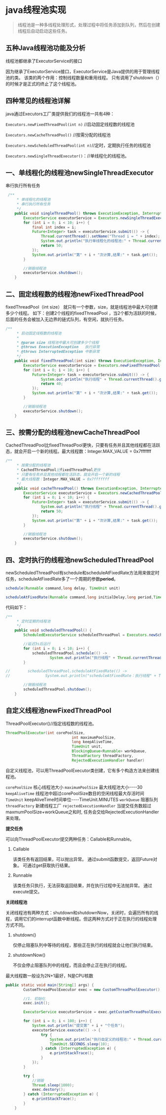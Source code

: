 # java线程池实现

> 线程池是一种多线程处理形式，处理过程中将任务添加到队列，然后在创建线程后自动启动这些任务。

## 五种Java线程池功能及分析

线程池都继承了ExecutorService的接口

因为继承了ExecutorService接口，ExecutorService是Java提供的用于管理线程池的类。
该类的两个作用：控制线程数量和重用线程。
只有调用了shutdown（）的时候才是正式的终止了这个线程池。


## 四种常见的线程池详解

java通过Executors工厂类提供我们的线程池一共有4种：

`Executors.newFixedThreadPool(int n)` //启动固定线程数的线程池

`Executors.newCacheThreadPool()` //按需分配的线程池

`Executors.newScheduledThreadPool(int n)`//定时，定期执行任务的线程池
 
`Executors.newSingleThreadExecutor()`：//单线程化的线程池。

## 一、单线程化的线程池newSingleThreadExecutor
串行执行所有任务

```java
 /**
     * 单线程化的线程池
     * 串行执行所有任务
     */
    public void singleThreadPool() throws ExecutionException, InterruptedException {
        ExecutorService executorService = Executors.newSingleThreadExecutor();
        for (int i = 0; i < 10; i++) {
            final int index = i;
            Future<Integer> task = executorService.submit(() -> {
                Thread.currentThread().setName("Thread i = " + index);
                System.out.println("执行单线程化的线程池:" + Thread.currentThread().getName());
                return 50;
            });
            System.out.println("第" + i + "次计算,结果:" + task.get());
        }

        //销毁线程池
        executorService.shutdown();
    }
```

## 二、固定线程数的线程池newFixedThreadPool
fixedThreadPool（int size） 就只有一个参数，size，就是线程池中最大可创建多少个线程。
如下：创建2个线程的fixedThreadPool ，当2个都为活跃的时候，后面的任务会被加入无边界的链式队列，有空闲，就执行任务。

```java
/**
     * 启动固定线程数的线程池
     *
     * @param size 线程池中最大可创建多少个线程
     * @throws ExecutionException   执行异常
     * @throws InterruptedException 中断异常
     */
    public void fixedThreadPool(int size) throws ExecutionException, InterruptedException {
        ExecutorService executorService = Executors.newFixedThreadPool(size);
        for (int i = 0; i < 10; i++) {
            Future<Integer> task = executorService.submit(() -> {
                System.out.println("执行线程" + Thread.currentThread().getName());
                return 40;
            });
            System.out.println("第" + i + "次计算,结果:" + task.get());
        }

        //销毁线程池
        executorService.shutdown();
    }
```

## 三、按需分配的线程池newCacheThreadPool
CachedThreadPool比fixedThreadPool更快，只要有任务并且其他线程都在活跃态，就会开启一个新的线程。最大线程数：Integer.MAX_VALUE = 0x7fffffff

```java
/**
     * 按需分配的线程池
     * CachedThreadPool比fixedThreadPool更快
     * 只要有任务并且其他线程都在活跃态，就会开启一个新的线程
     * 最大线程数：Integer.MAX_VALUE = 0x7fffffff
     */
    public void cacheThreadPool() throws ExecutionException, InterruptedException {
        ExecutorService executorService = Executors.newCachedThreadPool();
        for (int i = 0; i < 10; i++) {
            Future<Integer> task = executorService.submit(() -> {
                System.out.println("执行线程" + Thread.currentThread().getName());
                return 50;
            });
            System.out.println("第" + i + "次计算,结果:" + task.get());
        }

        //销毁线程池
        executorService.shutdown();
    }
```

## 四、定时执行的线程池newScheduledThreadPool
newScheduledThreadPool有schedule和scheduleAtFixedRate方法用来做定时任务，scheduleAtFixedRate多了一个周期的参数**period**。

```java
schedule(Runnable command,long delay, TimeUnit unit)
```

```java
scheduleAtFixedRate(Runnable command,long initialDelay,long period,TimeUnit unit)
```

代码如下：

```java
/**
     * 定时定期的线程池
     */
    public void scheduledThreadPool() {
        ScheduledExecutorService scheduledThreadPool = Executors.newScheduledThreadPool(10);

        //延迟3s后运行
        for (int i = 0; i < 10; i++) {
            scheduledThreadPool.schedule(() ->
                    System.out.println("执行线程" + Thread.currentThread().getName()), 10, TimeUnit.SECONDS);
        }

//        scheduledThreadPool.scheduleAtFixedRate(() ->
//                System.out.println("scheduleAtFixedRate：执行线程" + Thread.currentThread().getName()), 1,1, TimeUnit.SECONDS);

        //销毁线程池
        scheduledThreadPool.shutdown();
    }
```

## 自定义线程池newFixedThreadPool
ThreadPoolExecutor()//指定线程数的线程池。


```java
ThreadPoolExecutor(int corePoolSize,
                              int maximumPoolSize,
                              long keepAliveTime,
                              TimeUnit unit,
                              BlockingQueue<Runnable> workQueue,
                              ThreadFactory threadFactory,
                              RejectedExecutionHandler handler) 
```


 自定义线程池，可以用ThreadPoolExecutor类创建，它有多个构造方法来创建线程池。

`corePoolSize` 核心线程池大小
`maximumPoolSize` 最大线程池大小----30
`keepAliveTime` 线程池中超过corePoolSize数目的空闲线程最大存活时间
`TimeUnit` keepAliveTime时间单位----TimeUnit.MINUTES
`workQueue` 阻塞队列
 `threadFactory` 新建线程工厂
 `rejectedExecutionHandler` 当提交任务数超过maxmumPoolSize+workQueue之和时, 任务会交给RejectedExecutionHandler来处理。

**提交任务**

可以向ThreadPoolExecutor提交两种任务：Callable和Runnable。

 1. Callable

 
	该类任务有返回结果，可以抛出异常。 
	通过submit函数提交，返回Future对象。 
	可通过get获取执行结果。

 1. Runnable

    该类任务只执行，无法获取返回结果，并在执行过程中无法抛异常。 
    通过execute提交。

**关闭线程池**

 关闭线程池有两种方式：shutdown和shutdownNow，关闭时，会遍历所有的线程，调用它们的interrupt函数中断线程。但这两种方式对于正在执行的线程处理方式不同。

 1. shutdown()

    仅停止阻塞队列中等待的线程，那些正在执行的线程就会让他们执行结束。

 2. shutdownNow()

    不仅会停止阻塞队列中的线程，而且会停止正在执行的线程。

最大线程数一般设为2N+1最好，N是CPU核数 

```java
public static void main(String[] args) {
        CustomThreadPoolExecutor exec = new CustomThreadPoolExecutor();

        //1. 初始化
        exec.init();

        ExecutorService executorService = exec.getCustomThreadPoolExecutor();

        for (int i = 0; i < 100; i++) {
            System.out.println("提交第" + i + "个任务");
            executorService.execute(() -> {
                try {
                    System.out.println("执行自定义的线程池:" + Thread.currentThread().getName());
                    TimeUnit.SECONDS.sleep(10);
                } catch (InterruptedException e) {
                    e.printStackTrace();
                }
            });
        }

        try {
            //销毁
            Thread.sleep(1000);
            exec.destory();
        } catch (InterruptedException e) {
            e.printStackTrace();
        }
    }
```
 